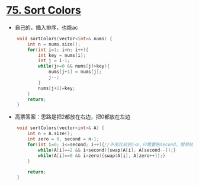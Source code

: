 # [75. Sort Colors](https://leetcode.com/problems/sort-colors/#/description)
* 自己的，插入排序，也能ac

```C++
    void sortColors(vector<int>& nums) {
        int n = nums.size();
        for(int i=1; i<n; i++){
            int key = nums[i];
            int j = i-1;
            while(j>=0 && nums[j]>key){
                nums[j+1] = nums[j];
                j--;
            }
            nums[j+1]=key;
        }
        return;
    }
```
* 高票答案：思路是把2都放在右边，把0都放在左边
```C++
    void sortColors(vector<int>& A) {
        int n = A.size();
        int zero = 0, second = n-1;
        for(int i=0; i<=second; i++){//不用比较到i<n,只需要到second，提早结束
            while(A[i]==2 && i<second){swap(A[i], A[second--]);}
            while(A[i]==0 && i>zero){swap(A[i], A[zero++]);}
        }
        
        return;
    }
```



